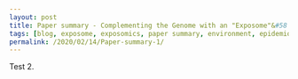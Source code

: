 ```yaml
---
layout: post
title: Paper summary - Complementing the Genome with an "Exposome"&#58 The Outstanding Challenge of Environmental Exposure Measurement in Molecular Epidemiology
tags: [blog, exposome, exposomics, paper summary, environment, epidemiology]
permalink: /2020/02/14/Paper-summary-1/
---
```


Test 2.
